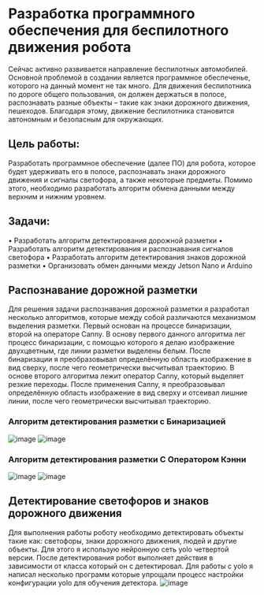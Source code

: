 # Разработка программного обеспечения для беспилотного движения робота 
Сейчас активно развивается направление беспилотных автомобилей. Основной проблемой в создании является программное обеспеченье, которого на данный момент не так много. Для движения беспилотника по дороге общего пользования, он должен держаться в полосе, распознавать разные объекты – такие как знаки дорожного движения, пешеходов. Благодаря этому, движение беспилотника становится автономным и безопасным для окружающих.
## Цель работы:
Разработать программное обеспечение (далее ПО) для робота, которое будет удерживать его в полосе, распознавать знаки дорожного движения и сигналы светофора, а также некоторые предметы. Помимо этого, необходимо разработать алгоритм обмена данными между верхним и нижним уровнем.
## Задачи:	
•	Разработать алгоритм детектирования дорожной разметки
•	Разработать алгоритм детектирования и распознавания сигналов светофора
•	Разработать алгоритм детектирования знаков дорожной разметки
•	Организовать обмен данными между Jetson Nano и Arduino
## Распознавание дорожной разметки
Для решения задачи распознавания дорожной разметки я разработал несколько алгоритмов, которые между собой различаются механизмом выделения разметки. Первый основан на процессе бинаризации, второй на операторе Canny.
В основу первого данного алгоритма лег процесс бинаризации, с помощью которого я делаю изображение двухцветным, где линии разметки выделены белым. После бинаризации я преобразовывал определённую область изображение в вид сверху, после чего геометрически высчитывал траекторию. 
В основе второго алгоритма лежит оператор Canny, который выделяет резкие переходы. После применения Canny, я преобразовывал определённую область изображение в вид сверху и отсеивал лишние линии, после чего геометрически высчитывал траекторию.
### Алгоритм детектирования разметки с Бинаризацией
![image](https://github.com/J-YAA-i50-L/Eagle-Eye/assets/97762136/7c6504a0-5643-4362-8b73-063762c1b7fe)
![image](https://github.com/J-YAA-i50-L/Eagle-Eye/assets/97762136/db03156f-e537-4daf-abd8-253209b174ef)
### Алгоритм детектирования разметки С Оператором Кэнни
![image](https://github.com/J-YAA-i50-L/Eagle-Eye/assets/97762136/95aa7ea0-3b50-412c-b62f-c006c099c908)
![image](https://github.com/J-YAA-i50-L/Eagle-Eye/assets/97762136/987d93d8-1389-41e1-a743-86128c610157)
## Детектирование светофоров и знаков дорожного движения
Для выполнения работы роботу необходимо детектировать объекты такие как: светофоры, знаки дорожного движения, людей и другие объекты. Для этого я использую нейронную сеть yolo четвертой версии. После детектирования робот выполняет действия в зависимости от класса который он с детектировал. 
Для работы с  yolo я написал несколько программ которые упрощали процесс настройки конфигурации yolo  для обучения детектора.
![image](https://github.com/J-YAA-i50-L/Eagle-Eye/assets/97762136/efe3bbed-5d79-47e7-85f4-2aeb2b1b2e7e)








